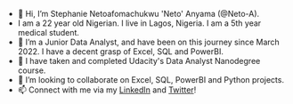 - 👋 Hi, I’m Stephanie Netoafomachukwu 'Neto' Anyama (@Neto-A). 
- I am a 22 year old Nigerian. I live in Lagos, Nigeria. I am a 5th year medical student.
- 👀 I’m a Junior Data Analyst, and have been on this journey since March 2022. I have a decent grasp of Excel, SQL and PowerBI.
- 🌱 I have taken and completed Udacity's Data Analyst Nanodegree course.
- 💞️ I’m looking to collaborate on Excel, SQL, PowerBI and Python projects.
- 📫 Connect with me via my [LinkedIn](https://www.linkedin.com/in/stephanie-netoafomachukwu-anyama-0b5257204) and [Twitter](https://twitter.com/naeto__?s=11&t=cNrs_bUbkERTYWg9v-2g_A)!


<!---
Neto-A/Neto-A is a ✨ special ✨ repository because its `README.md` (this file) appears on your GitHub profile.
You can click the Preview link to take a look at your changes.
--->
